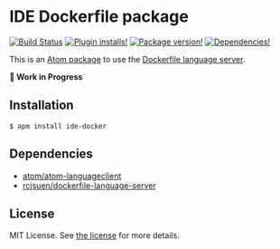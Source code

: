 # IDE Dockerfile package

[![Build Status](https://img.shields.io/travis/josa42/atom-ide-docker.svg?style=flat-square)](https://travis-ci.org/josa42/atom-ide-docker)
[![Plugin installs!](https://img.shields.io/apm/dm/ide-docker.svg?style=flat-square)](https://atom.io/packages/ide-docker)
[![Package version!](https://img.shields.io/apm/v/ide-docker.svg?style=flat-square)](https://atom.io/packages/ide-docker)
[![Dependencies!](https://img.shields.io/david/josa42/atom-ide-docker.svg?style=flat-square)](https://david-dm.org/josa42/atom-ide-docker)

This is an [Atom package](https://atom.io/packages/ide-docker) to use the [Dockerfile language server](https://github.com/rcjsuen/dockerfile-language-server-nodejs).

**🚧 Work in Progress**

## Installation

```
$ apm install ide-docker
```

## Dependencies

- [atom/atom-languageclient](https://github.com/atom/atom-languageclient)
- [rcjsuen/dockerfile-language-server](https://github.com/rcjsuen/dockerfile-language-server)

## License

MIT License. See [the license](LICENSE.md) for more details.
